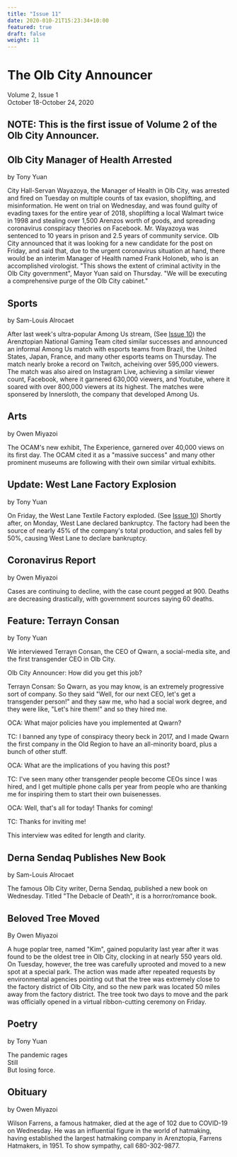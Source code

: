 ```yaml
---
title: "Issue 11"
date: 2020-010-21T15:23:34+10:00
featured: true
draft: false
weight: 11
---
```



# The Olb City Announcer
Volume 2, Issue 1  
October 18-October 24, 2020

## NOTE: This is the first issue of Volume 2 of the Olb City Announcer.

## Olb City Manager of Health Arrested
by Tony Yuan

City Hall-Servan Wayazoya, the Manager of Health in Olb City, was arrested and fired on Tuesday on multiple counts of tax evasion, shoplifting, and misinformation. He went on trial on Wednesday, and was found guilty of evading taxes for the entire year of 2018, shoplifting a local Walmart twice in 1998 and stealing over 1,500 Arenzos worth of goods, and spreading coronavirus conspiracy theories on Facebook. Mr. Wayazoya was sentenced to 10 years in prison and 2.5 years of community service. Olb City announced that it was looking for a new candidate for the post on Friday, and said that, due to the urgent coronavirus situation at hand, there would be an interim Manager of Health named Frank Holoneb, who is an accomplished virologist. "This shows the extent of criminal activity in the Olb City government", Mayor Yuan said on Thursday. "We will be executing a comprehensive purge of the Olb City cabinet."

## Sports
by Sam-Louis Alrocaet

After last week's ultra-popular Among Us stream, (See [Issue 10](https://www.arenztopia.com/news/issue-10/)) the Arenztopian National Gaming Team cited similar successes and announced an informal Among Us match with esports teams from Brazil, the United States, Japan, France, and many other esports teams on Thursday. The match nearly broke a record on Twitch, acheiving over 595,000 viewers. The match was also aired on Instagram Live, achieving a similar viewer count, Facebook, where it garnered 630,000 viewers, and Youtube, where it soared with over 800,000 viewers at its highest. The matches were sponsered by Innersloth, the company that developed Among Us.

## Arts
by Owen Miyazoi

The OCAM's new exhibit, The Experience, garnered over 40,000 views on its first day. The OCAM cited it as a "massive success" and many other prominent museums are following with their own similar virtual exhibits.

## Update: West Lane Factory Explosion
by Tony Yuan

On Friday, the West Lane Textile Factory exploded. (See [Issue 10](https://www.arenztopia.com/news/issue-10/)) Shortly after, on Monday, West Lane declared bankruptcy. The factory had been the source of nearly 45% of the company's total production, and sales fell by 50%, causing West Lane to declare bankruptcy.

## Coronavirus Report
by Owen Miyazoi

Cases are continuing to decline, with the case count pegged at 900. Deaths are decreasing drastically, with government sources saying 60 deaths.

## Feature: Terrayn Consan
by Tony Yuan

We interviewed Terrayn Consan, the CEO of Qwarn, a social-media site, and the first transgender CEO in Olb City.

Olb City Announcer: How did you get this job?

Terrayn Consan: So Qwarn, as you may know, is an extremely progressive sort of company. So they said "Well, for our next CEO, let's get a transgender person!" and they saw me, who had a social work degree, and they were like, "Let's hire them!" and so they hired me.

OCA: What major policies have you implemented at Qwarn?

TC: I banned any type of conspiracy theory beck in 2017, and I made Qwarn the first company in the Old Region to have an all-minority board, plus a bunch of other stuff.

OCA: What are the implications of you having this post?

TC: I've seen many other transgender people become CEOs since I was hired, and I get multiple phone calls per year from people who are thanking me for inspiring them to start their own buisenesses.

OCA: Well, that's all for today! Thanks for coming!

TC: Thanks for inviting me!

This interview was edited for length and clarity.

## Derna Sendaq Publishes New Book
by Sam-Louis Alrocaet

The famous Olb City writer, Derna Sendaq, published a new book on Wednesday. Titled "The Debacle of Death", it is a horror/romance book.

## Beloved Tree Moved
By Owen Miyazoi

A huge poplar tree, named "Kim", gained popularity last year after it was found to be the oldest tree in Olb City, clocking in at nearly 550 years old. On Tuesday, however, the tree was carefully uprooted and moved to a new spot at a special park. The action was made after repeated requests by environmental agencies pointing out that the tree was extremely close to the factory district of Olb City, and so the new park was located 50 miles away from the factory district. The tree took two days to move and the park was officially opened in a virtual ribbon-cutting ceremony on Friday.

## Poetry
by Tony Yuan

The pandemic rages    
Still    
But losing force.    

## Obituary
by Owen Miyazoi

Wilson Farrens, a famous hatmaker, died at the age of 102 due to COVID-19 on Wednesday. He was an influential figure in the world of hatmaking, having established the largest hatmaking company in Arenztopia, Farrens Hatmakers, in 1951. To show sympathy, call 680-302-9877.

